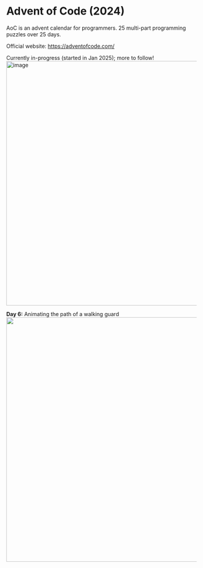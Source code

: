 # Advent of Code (2024)
AoC is an advent calendar for programmers. 25 multi-part programming puzzles over 25 days. 

Official website: https://adventofcode.com/

Currently in-progress (started in Jan 2025); more to follow!
<img width="646" alt="image" src="https://github.com/user-attachments/assets/1cc2a512-ab23-4314-bda6-399b68bdcbd2" />

**Day 6:** Animating the path of a walking guard <br>
<img src="https://github.com/user-attachments/assets/85314100-cee6-4429-9b2d-70b2a7e7f968" width="646" align="center">

